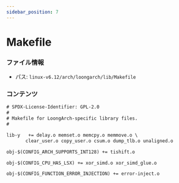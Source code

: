 ```yaml
---
sidebar_position: 7
---
```

# Makefile

### ファイル情報

- パス: `linux-v6.12/arch/loongarch/lib/Makefile`

### コンテンツ

```txt
# SPDX-License-Identifier: GPL-2.0
#
# Makefile for LoongArch-specific library files.
#

lib-y	+= delay.o memset.o memcpy.o memmove.o \
	   clear_user.o copy_user.o csum.o dump_tlb.o unaligned.o

obj-$(CONFIG_ARCH_SUPPORTS_INT128) += tishift.o

obj-$(CONFIG_CPU_HAS_LSX) += xor_simd.o xor_simd_glue.o

obj-$(CONFIG_FUNCTION_ERROR_INJECTION) += error-inject.o

```
